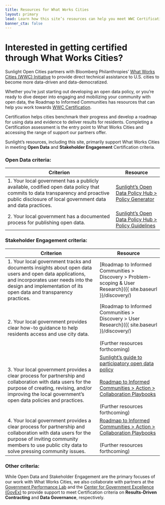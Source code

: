 ```yaml
---
title: Resources for What Works Cities
layout: primary
lead: Learn how this site’s resources can help you meet WWC Certification criteria
banner_cta: false
---
```


# Interested in getting certified through What Works Cities?

Sunlight Open Cities partners with Bloomberg Philanthropies’ [What Works Cities (WWC) Initiative](https://whatworkscities.bloomberg.org/) to provide direct technical assistance to U.S. cities to become more data-driven and data-democratized.

Whether you’re just starting out developing an open data policy, or you’re ready to dive deeper into engaging and mobilizing your community with open data, the Roadmap to Informed Communities has resources that can help you work towards [WWC Certification](https://whatworkscities.bloomberg.org/certification/).

Certification helps cities benchmark their progress and develop a roadmap for using data and evidence to deliver results for residents. Completing a Certification assessment is the entry point to What Works Cities and accessing the range of support our partners offer.

Sunlight’s resources, including this site, primarily support What Works Cities in meeting **Open Data** and **Stakeholder Engagement** Certification criteria.

### Open Data criteria:

|Criterion|Resource|
|---|---|
|1. Your local government has a publicly available, codified open data policy that commits to data transparency and proactive public disclosure of local government data and data practices.|[Sunlight’s Open Data Policy Hub > Policy Generator](https://opendatapolicyhub.sunlightfoundation.com/generator/)|
|2. Your local government has a documented process for publishing open data.|[Sunlight’s Open Data Policy Hub > Policy Guidelines](https://opendatapolicyhub.sunlightfoundation.com/guidelines/)|

### Stakeholder Engagement criteria:

|Criterion|Resource|
|---|---|
|1. Your local government tracks and documents insights about open data users and open data applications, and incorporates user needs into the design and implementation of its open data and transparency practices.|[Roadmap to Informed Communities > Discovery > Problem-scoping & User Research]({{ site.baseurl }}/discovery/)|
|2. Your local government provides clear how-to guidance to help residents access and use city data.|[Roadmap to Informed Communities > Discovery > User Research]({{ site.baseurl }}/discovery/) <br><br>(Further resources forthcoming)|
|3. Your local government provides a clear process for partnership and collaboration with data users for the purpose of creating, revising, and/or improving the local government’s open data policies and practices.|[Sunlight’s guide to participatory open data policy](https://sunlightfoundation.com/policy/open-cities/projects-resources/#crowdlaw)<br><br>[Roadmap to Informed Communities > Action > Collaboration Playbooks]() <br><br>(Further resources forthcoming)|
|4. Your local government provides a clear process for partnership and collaboration with data users for the purpose of inviting community members to use public city data to solve pressing community issues.|[Roadmap to Informed Communities > Action > Collaboration Playbooks]() <br><br>(Further resources forthcoming)|

### Other criteria:

While Open Data and Stakeholder Engagement are the primary focuses of our work with What Works Cities, we also collaborate with partners at the [Government Performance Lab](https://govlab.hks.harvard.edu/) and the [Center for Government Excellence (GovEx)](https://govex.jhu.edu/) to provide support to meet Certification criteria on **Results-Driven Contracting** and **Data Governance**, respectively.

<!-- <script src="{{ site.baseurl }}/assets/js/create-toc-from-headings.js"></script> -->
